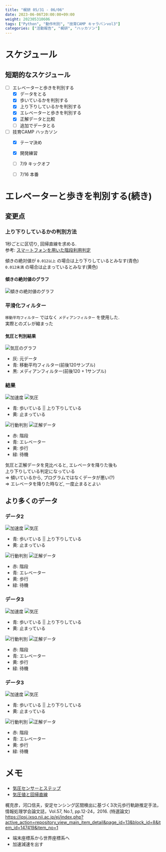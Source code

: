 ```yaml
---
title: "梶研 05/31 - 06/06"
date: 2023-06-06T20:00:00+09:00
weight: 202305310606
tags: ["Python", "動作判別", "技育CAMP キャラバンvol3"]
categories: ["活動報告", "梶研", "ハッカソン"]
---
```


# スケジュール
## 短期的なスケジュール
- [ ] エレベーターと歩きを判別する
  - [x] データをとる
  - [x] 歩いているかを判別する
  - [x] 上り下りしているかを判別する
  - [x] エレベーターと歩きを判別する
  - [x] 正解データと比較
  - [ ] 追加でデータとる
- [ ] 技育CAMP ハッカソン
  - [x] テーマ決め
  - [x] 開発練習
  - [ ] 7/9 キックオフ
  - [ ] 7/16 本番


# エレベーターと歩きを判別する(続き)
## 変更点
### 上り下りしているかの判別方法
1秒ごとに区切り, 回帰直線を求める.  
参考: [スマートフォンを用いた階段利用判定](http://www.comm.tcu.ac.jp/cisj/15/assets/15_07.pdf)

傾きの絶対値が `0.012以上` の場合は上り下りしているとみなす(青色)  
`0.012未満` の場合は止まっているとみなす(黄色)  

#### 傾きの絶対値のグラフ
![傾きの絶対値のグラフ](images/output_3.png)

### 平滑化フィルター
`移動平均フィルター` ではなく `メディアンフィルター` を使用した.  
実際とのズレが縮まった


#### 気圧と判別結果
![気圧のグラフ](images/output_2.png)

- 灰: 元データ
- 青: 移動平均フィルター(前後120サンプル)
- 黒: メディアンフィルター(前後120 + 1サンプル)

### 結果
![加速度](images/output_4-1.png)
![気圧](images/output_4-2.png)

- 青: 歩いている || 上り下りしている
- 黄: 止まっている

![行動判別](images/output_4-3.png)
![正解データ](images/output_4-4.png)

- 赤: 階段
- 青: エレベーター
- 黄: 歩行
- 緑: 待機

気圧と正解データを見比べると, エレベータを降りた後も  
上り下りしている判定になっている  
=> 傾いているから, プログラムではなくデータが悪い(?)  
=> エレベータを降りた時など, 一度止まるとよい


## より多くのデータ
### データ2
![加速度](images/output_5-1.png)
![気圧](images/output_5-2.png)

- 青: 歩いている || 上り下りしている
- 黄: 止まっている

![行動判別](images/output_5-3.png)
![正解データ](images/output_5-4.png)

- 赤: 階段
- 青: エレベーター
- 黄: 歩行
- 緑: 待機


### データ3
![加速度](images/output_6-1.png)
![気圧](images/output_6-2.png)

- 青: 歩いている || 上り下りしている
- 黄: 止まっている

![行動判別](images/output_6-3.png)
![正解データ](images/output_6-4.png)

- 赤: 階段
- 青: エレベーター
- 黄: 歩行
- 緑: 待機


### データ3
![加速度](images/output_7-1.png)
![気圧](images/output_7-2.png)

- 青: 歩いている || 上り下りしている
- 黄: 止まっている

![行動判別](images/output_7-3.png)
![正解データ](images/output_7-4.png)

- 赤: 階段
- 青: エレベーター
- 黄: 歩行
- 緑: 待機


# メモ
- [気圧センサーとステップ](https://ipsj.ixsq.nii.ac.jp/ej/?action=repository_uri&item_id=191988&file_id=1&file_no=1)
- [気圧値と回帰直線](http://www.comm.tcu.ac.jp/cisj/15/assets/15_07.pdf)

梶克彦，河口信夫，安定センシング区間検出に基づく3次元歩行軌跡推定手法， 情報処理学会論文誌，Vol.57, No.1, pp.12-24，2016. (特選論文)
https://ipsj.ixsq.nii.ac.jp/ej/index.php?active_action=repository_view_main_item_detail&page_id=13&block_id=8&item_id=147419&item_no=1

- 端末座標系から世界座標系へ
- 加速減速を出す
